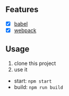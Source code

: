 ## Features

- [x] [babel]()
- [x] [webpack]()

## Usage

1. clone this project
2. use it

  - start: `npm start`
  - build: `npm run build`

